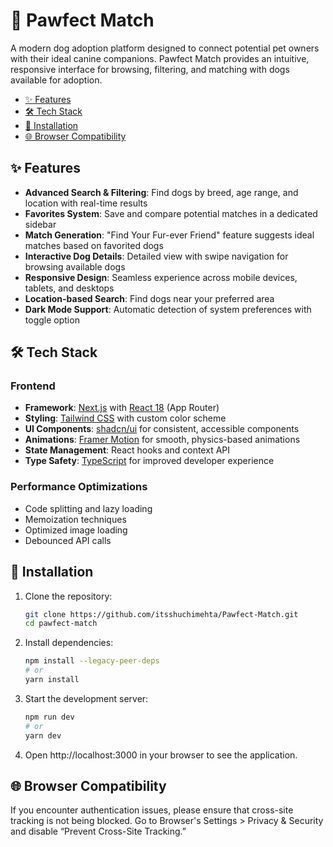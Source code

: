 # 🐾 Pawfect Match

A modern dog adoption platform designed to connect potential pet owners with their ideal canine companions. Pawfect Match provides an intuitive, responsive interface for browsing, filtering, and matching with dogs available for adoption.

- [✨ Features](#-features)
- [🛠️ Tech Stack](#%EF%B8%8F-tech-stack)
- [🚀 Installation](#-installation)
- [🌐 Browser Compatibility](#-browser-compatibility)

## ✨ Features

- **Advanced Search & Filtering**: Find dogs by breed, age range, and location with real-time results
- **Favorites System**: Save and compare potential matches in a dedicated sidebar
- **Match Generation**: "Find Your Fur-ever Friend" feature suggests ideal matches based on favorited dogs
- **Interactive Dog Details**: Detailed view with swipe navigation for browsing available dogs
- **Responsive Design**: Seamless experience across mobile devices, tablets, and desktops
- **Location-based Search**: Find dogs near your preferred area
- **Dark Mode Support**: Automatic detection of system preferences with toggle option

## 🛠️ Tech Stack

### Frontend
- **Framework**: [Next.js](https://nextjs.org/) with [React 18](https://react.dev/) (App Router)
- **Styling**: [Tailwind CSS](https://tailwindcss.com/) with custom color scheme
- **UI Components**: [shadcn/ui](https://ui.shadcn.com/) for consistent, accessible components
- **Animations**: [Framer Motion](https://www.framer.com/motion/) for smooth, physics-based animations
- **State Management**: React hooks and context API
- **Type Safety**: [TypeScript](https://www.typescriptlang.org/) for improved developer experience

### Performance Optimizations
- Code splitting and lazy loading
- Memoization techniques
- Optimized image loading
- Debounced API calls


## 🚀 Installation

1. Clone the repository:
   ```bash
   git clone https://github.com/itsshuchimehta/Pawfect-Match.git
   cd pawfect-match
   ```
2. Install dependencies:
    ```bash
    npm install --legacy-peer-deps 
    # or
    yarn install
    ```
3. Start the development server:
    ```bash
    npm run dev
    # or
    yarn dev
    ```
4. Open http://localhost:3000 in your browser to see the application.



## 🌐 Browser Compatibility
If you encounter authentication issues, please ensure that cross-site tracking is not being blocked. Go to Browser's Settings > Privacy & Security and disable “Prevent Cross-Site Tracking.”
